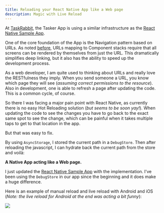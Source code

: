 ```yaml
---
title: Reloading your React Native App like a Web page
description: Magic with Live Reload
---
```


At [TaskRabbit](https://www.taskrabbit.com), the Tasker App is using a similar infrastructure as the [React Native Sample App](https://github.com/taskrabbit/ReactNativeSampleApp).

One of the core foundation of the App is the Navigation pattern based on URLs. As noted [before](http://tech.taskrabbit.com/blog/2015/09/21/react-native-example-app/), URLs mapping to Component stacks require that all screens can be rendered by themselves from just the URL. This dramatically simplifies deep linking, but it also has the ability to speed up the development process.

As a web developer, I am quite used to thinking about URLs and really love the RESTfulness they imply. When you send someone a URL, you know which page they will see (*assuming correct permissions to the resource*). Also in development, one is able to refresh a page after updating the code. This is a common cycle, of course.

So there I was facing a major pain point with React Native, as currently there is no easy Hot Reloading solution (*but seems to be soon yay!*).  When updating the code to see the changes you have to go back to the exact same spot to see the change, which can be painful when it takes multiple taps to get to that location in the app.

But that was easy to fix.

By using `AsyncStorage`, I stored the current path in a `DebugStore`. Then after reloading the javascript, I can hydrate back the current path from the store and voilà:

**A Native App acting like a Web page.**

I just updated the [React Native Sample App](https://github.com/taskrabbit/ReactNativeSampleApp) with the implementation. I've been using the `DebugStore` in our app since the beginning and it does make a huge difference.

Here is an example of manual reload and live reload with Android and iOS (*Note: the live reload for Android at the end was acting a bit funny*):

![](https://cloud.githubusercontent.com/assets/159813/12137052/09019338-b402-11e5-8457-b0028b7af3de.gif)
